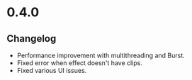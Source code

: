 # 0.4.0

## Changelog

-   Performance improvement with multithreading and Burst.
-   Fixed error when effect doesn't have clips.
-   Fixed various UI issues.
